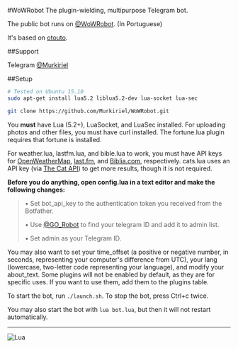 ﻿#WoWRobot
The plugin-wielding, multipurpose Telegram bot.

The public bot runs on [@WoWRobot](https://telegram.me/WoWRobot). (In Portuguese)

It's based on [otouto](https://github.com/topkecleon/otouto).

##Support

Telegram [@Murkiriel](http://telegram.me/Murkiriel)

##Setup

```bash
# Tested on Ubuntu 15.10
sudo apt-get install lua5.2 liblua5.2-dev lua-socket lua-sec

git clone https://github.com/Murkiriel/WoWRobot.git
```

You **must** have Lua (5.2+), LuaSocket, and LuaSec installed. For uploading photos and other files, you must have curl installed. The fortune.lua plugin requires that fortune is installed.

For weather.lua, lastfm.lua, and bible.lua to work, you must have API keys for [OpenWeatherMap](http://openweathermap.org), [last.fm](http://last.fm), and [Biblia.com](http://biblia.com), respectively. cats.lua uses an API key (via [The Cat API](http://thecatapi.com)) to get more results, though it is not required.

**Before you do anything, open config.lua in a text editor and make the following changes:**

> • Set bot_api_key to the authentication token you received from the Botfather.
>
> • Use [@GO_Robot](https://telegram.me/GO_Robot) to find your telegram ID and add it to admin list.
>
> • Set admin as your Telegram ID.

You may also want to set your time_offset (a positive or negative number, in seconds, representing your computer's difference from UTC), your lang (lowercase, two-letter code representing your language), and modify your about_text. Some plugins will not be enabled by default, as they are for specific uses. If you want to use them, add them to the plugins table.

To start the bot, run `./launch.sh`. To stop the bot, press Ctrl+c twice.

You may also start the bot with `lua bot.lua`, but then it will not restart automatically.


* * *

![Lua](http://www.lua.org/images/powered-by-lua.gif)